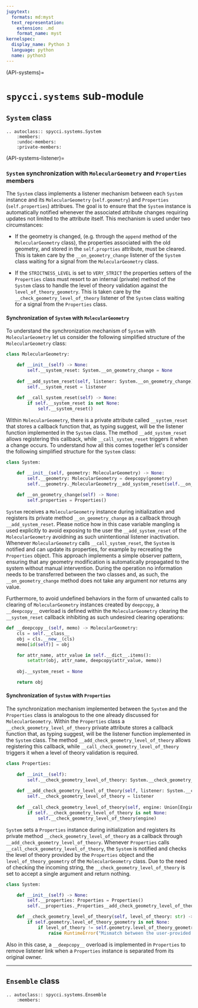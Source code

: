 ```yaml
---
jupytext:
  formats: md:myst
  text_representation:
    extension: .md
    format_name: myst
kernelspec:
  display_name: Python 3
  language: python
  name: python3
---
```


(API-systems)=
# `spycci.systems` sub-module

## `System` class

```{eval-rst}
.. autoclass:: spycci.systems.System
    :members:
    :undoc-members:
    :private-members:
```

(API-systems-listener)=
### `System` synchronization with `MolecularGeometry` and `Properties` members

The `System` class implements a listener mechanism between each `System` instance and its `MolecularGeometry` (`self.geometry`) and `Properties` (`self.properties`) attribues. The goal is to ensure that the `System` instance is automatically notified whenever the associated attribute changes requiring updates not limited to the attribute itself. This mechanism is used under two circumstances:

- If the geometry is changed, (e.g. through the `append` method of the `MolecularGeometry` class), the properties associated with the old geometry, and stored in the `self.proprties` attribute, must be cleared. This is taken care by the `__on_geometry_change` listener of the `System` class waiting for a signal from the `MolecularGeometry` class.

- If the `STRICTNESS_LEVEL` is set to `VERY_STRICT` the properties setters of the `Properties` class must resort to an internal (private) method of the `System` class to handle the level of theory validation against the `level_of_theory_geometry`. This is taken care by the `__check_geometry_level_of_theory` listener of the `System` class waiting for a signal from the `Properties` class.

#### Synchronization of `System` with `MolecularGeometry`
To understand the synchronization mechanism of `System` with `MolecularGeometry` let us consider the following simplified structure of the `MolecularGeometry` class:

```python
class MolecularGeometry:

    def __init__(self) -> None:
        self.__system_reset: System.__on_geometry_change = None
    
    def __add_system_reset(self, listener: System.__on_geometry_change) -> None:
        self.__system_reset = listener
    
    def __call_system_reset(self) -> None:
        if self.__system_reset is not None:
            self.__system_reset()
```

Within `MolecularGeometry`, there is a private attribute called `__system_reset` that stores a callback function that, as typing suggest, will be the listener function implemented in the `System` class. The method `__add_system_reset` allows registering this callback, while `__call_system_reset` triggers it when a change occurs. To understand how all this comes together let's consider the following simplified structure for the `System` class:

``` python
class System:

    def __init__(self, geometry: MolecularGeometry) -> None:
        self.__geometry: MolecularGeometry = deepcopy(geometry)
        self.__geometry._MolecularGeometry__add_system_reset(self.__on_geometry_change)
    
    def __on_geometry_change(self) -> None:
        self.properties = Properties()
```

`System` receives a `MolecularGeometry` instance during initialization and registers its private method `__on_geometry_change` as a callback through `__add_system_reset`. Please notice how in this case variable mangling is used explicitly to avoid exposing to the user the `__add_system_reset` of the `MolecularGeometry` avoidning as such unintentional listener inactivation. Whenever `MolecularGeometry` calls `__call_system_reset`, the `System` is notified and can update its properties, for example by recreating the `Properties` object. This approach implements a simple observer pattern, ensuring that any geometry modification is automatically propagated to the system without manual intervention. During the operation no information needs to be transferred between the two classes and, as such, the `__on_geometry_change` method does not take any argument nor returns any value.

Furthermore, to avoid undefined behaviors in the form of unwanted calls to clearing of `MolecularGeometry` instances created by `deepcopy`, a `__deepcopy__` overload is defined within the `MolecularGeometry` clearing the `__system_reset` callback inhibiting as such undesired clearing operations:

```python
def __deepcopy__(self, memo) -> MolecularGeometry:
    cls = self.__class__
    obj = cls.__new__(cls)
    memo[id(self)] = obj

    for attr_name, attr_value in self.__dict__.items():
        setattr(obj, attr_name, deepcopy(attr_value, memo))
    
    obj.__system_reset = None

    return obj
```

#### Synchronization of `System` with `Properties`
The synchronization mechanism implemented between the `System` and the `Properties` class is analogous to the one already discussed for `MolecularGeometry`. Within the `Properties` class a  `__check_geometry_level_of_theory` private attribute stores a callback function that, as typing suggest, will be the listener function implemented in the `System` class. The method `__add_check_geometry_level_of_theory` allows registering this callback, while `__call_check_geometry_level_of_theory` triggers it when a level of theory validation is required. 

```python
class Properties:
    
    def __init__(self):
        self.__check_geometry_level_of_theory: System.__check_geometry_level_of_theory = None
    
    def __add_check_geometry_level_of_theory(self, listener: System.__check_geometry_level_of_theory) -> None:
        self.__check_geometry_level_of_theory = listener
    
    def __call_check_geometry_level_of_theory(self, engine: Union[Engine, str]) -> None:
        if self.__check_geometry_level_of_theory is not None:
            self.__check_geometry_level_of_theory(engine)
```

`System` sets a `Properties` instance during initialization and registers its private method `__check_geometry_level_of_theory` as a callback through `__add_check_geometry_level_of_theory`. Whenever `Properties` calls `__call_check_geometry_level_of_theory`, the `System` is notified and checks the level of theory provided by the `Properties` object and the `level_of_theory_geometry` of the `MolecularGeometry` class. Due to the need of checking the incoming string, the `__check_geometry_level_of_theory` is set to accept a single argument and return nothing.

```python
class System:

    def __init__(self) -> None:
        self.__properties: Properties = Properties()
        self.__properties._Properties__add_check_geometry_level_of_theory(self.__check_geometry_level_of_theory)

    def __check_geometry_level_of_theory(self, level_of_theory: str) -> None:
        if self.geometry.level_of_theory_geometry is not None:
            if level_of_theory != self.geometry.level_of_theory_geometry:
                raise RuntimeError("Mismatch between the user-provided level of theory and the one used to set geometry")
```

Also in this case, a `__deepcopy__` overload is implemented in `Properties` to remove listener link when a `Properties` instance is separated from its original owner.

---

## `Ensemble` class

```{eval-rst}
.. autoclass:: spycci.systems.Ensemble
    :members:
```
